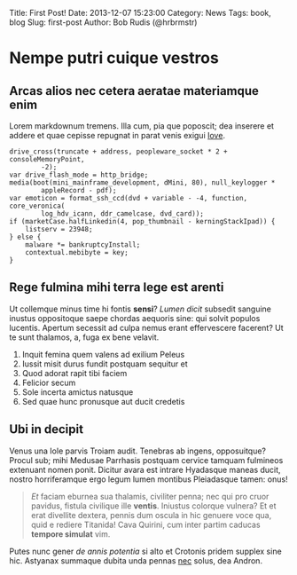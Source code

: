 Title: First Post!
Date: 2013-12-07 15:23:00
Category: News
Tags: book, blog
Slug: first-post
Author: Bob Rudis (@hrbrmstr)

# Nempe putri cuique vestros

## Arcas alios nec cetera aeratae materiamque enim

Lorem markdownum tremens. Illa cum, pia que poposcit; dea inserere et addere et
quae cepisse repugnat in parat venis exigui
[Iove](http://reddit.com/r/thathappened).

    drive_cross(truncate + address, peopleware_socket * 2 + consoleMemoryPoint,
            -2);
    var drive_flash_mode = http_bridge;
    media(boot(mini_mainframe_development, dMini, 80), null_keylogger *
            appleRecord - pdf);
    var emoticon = format_ssh_ccd(dvd + variable - -4, function, core_veronica(
            log_hdv_icann, ddr_camelcase, dvd_card));
    if (marketCase.halfLinkedin(4, pop_thumbnail - kerningStackIpad)) {
        listserv = 23948;
    } else {
        malware *= bankruptcyInstall;
        contextual.mebibyte = key;
    }

## Rege fulmina mihi terra lege est arenti

Ut collemque minus time hi fontis **sensi**? *Lumen dicit* subsedit sanguine
inustus oppositoque saepe chordas aequoris sine: qui solvit populos lucentis.
Apertum secessit ad culpa nemus erant effervescere facerent? Ut te sunt
thalamos, a, fuga ex bene velavit.

1. Inquit femina quem valens ad exilium Peleus
2. Iussit misit durus fundit postquam sequitur et
3. Quod adorat rapit tibi faciem
4. Felicior secum
5. Sole incerta amictus natusque
6. Sed quae hunc pronusque aut ducit credetis

## Ubi in decipit

Venus una Iole parvis Troiam audit. Tenebras ab ingens, opposuitque? Procul sub;
mihi Medusae Parrhasis postquam cervice tamquam fulmineos extenuant nomen ponit.
Dicitur avara est intrare Hyadasque maneas ducit, nostro horriferamque ergo
legum lumen montibus Pleiadasque tamen: onus!

> *Et* faciam eburnea sua thalamis, civiliter penna; nec qui pro cruor pavidus,
> fistula civilique ille **ventis**. Iniustus colorque vulnera? Et et erat
> divellite dextera, pennis dum oscula in hic genuere voce qua, quid e rediere
> Titanida! Cava Quirini, cum inter partim caducas **tempore simulat** vim.

Putes nunc gener *de annis potentia* si alto et Crotonis pridem supplex sine
hic. Astyanax summaque dubita unda pennas [nec](http://textfromdog.tumblr.com/)
solus, dea Andron.

[Iove]: http://reddit.com/r/thathappened
[nec]: http://textfromdog.tumblr.com/